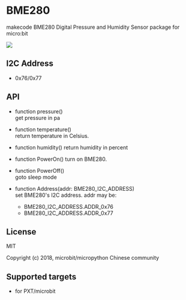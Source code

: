 # BME280

makecode BME280 Digital Pressure and Humidity Sensor package for micro:bit  

![](https://github.com/DoraLC/pxt-BME280/blob/master/bme280.jpg)

## I2C Address  

- 0x76/0x77  

## API

- function pressure()  
get pressure in pa  

- function temperature()  
return temperature in Celsius.

- function humidity()
return humidity in percent

- function PowerOn()
turn on BME280.

- function PowerOff()  
goto sleep mode  

- function Address(addr: BME280_I2C_ADDRESS)  
set BME280's I2C address. addr may be:  
  - BME280_I2C_ADDRESS.ADDR_0x76
  - BME280_I2C_ADDRESS.ADDR_0x77


## License

MIT

Copyright (c) 2018, microbit/micropython Chinese community  

## Supported targets

* for PXT/microbit
